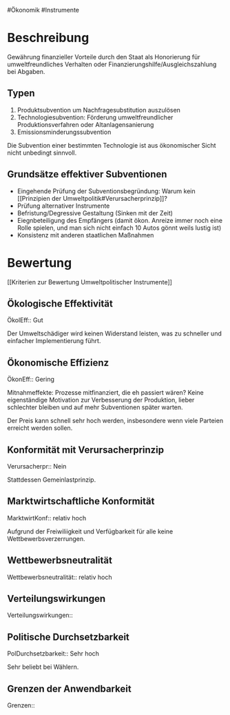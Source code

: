#Ökonomik #Instrumente 

# Beschreibung

Gewährung finanzieller Vorteile durch den Staat als Honorierung für umweltfreundliches Verhalten oder Finanzierungshilfe/Ausgleichszahlung bei Abgaben.

## Typen

1. Produktsubvention um Nachfragesubstitution auszulösen
2. Technologiesubvention: Förderung umweltfreundlicher Produktionsverfahren oder Altanlagensanierung
3. Emissionsminderungssubvention

Die Subvention einer bestimmten Technologie ist aus ökonomischer Sicht nicht unbedingt sinnvoll.

## Grundsätze effektiver Subventionen

- Eingehende Prüfung der Subventionsbegründung: Warum kein [[Prinzipien der Umweltpolitik#Verursacherprinzip]]?
- Prüfung alternativer Instrumente
- Befristung/Degressive Gestaltung (Sinken mit der Zeit)
- Eiegnbeteiligung des Empfängers (damit ökon. Anreize immer noch eine Rolle spielen, und man sich nicht einfach 10 Autos gönnt weils lustig ist)
- Konsistenz mit anderen staatlichen Maßnahmen

# Bewertung

[[Kriterien zur Bewertung Umweltpolitischer Instrumente]]

## Ökologische Effektivität

ÖkolEff:: Gut

Der Umweltschädiger wird keinen Widerstand leisten, was zu schneller und einfacher Implementierung führt.

## Ökonomische Effizienz

ÖkonEff:: Gering

Mitnahmeffekte: Prozesse mitfinanziert, die eh passiert wären? Keine eigenständige Motivation zur Verbesserung der Produktion, lieber schlechter bleiben und auf mehr Subventionen später warten. 

Der Preis kann schnell sehr hoch werden, insbesondere wenn viele Parteien erreicht werden sollen.

## Konformität mit Verursacherprinzip

Verursacherpr:: Nein

Stattdessen Gemeinlastprinzip.

## Marktwirtschaftliche Konformität

MarktwirtKonf:: relativ hoch

Aufgrund der Freiwiliigkeit und Verfügbarkeit für alle keine Wettbewerbsverzerrungen.

## Wettbewerbsneutralität

Wettbewerbsneutralität:: relativ hoch

## Verteilungswirkungen

Verteilungswirkungen::

## Politische Durchsetzbarkeit

PolDurchsetzbarkeit:: Sehr hoch

Sehr beliebt bei Wählern.

## Grenzen der Anwendbarkeit

Grenzen::